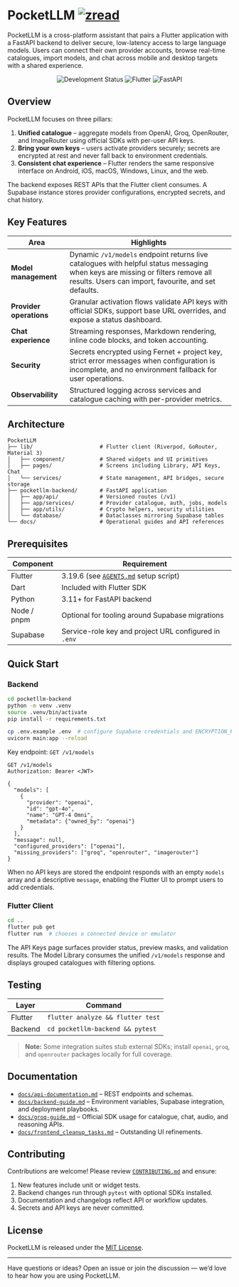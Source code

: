 # PocketLLM [![zread](https://img.shields.io/badge/Ask_Zread-_.svg?style=for-the-badge&color=00b0aa&labelColor=000000&logo=data%3Aimage%2Fsvg%2Bxml%3Bbase64%2CPHN2ZyB3aWR0aD0iMTYiIGhlaWdodD0iMTYiIHZpZXdCb3g9IjAgMCAxNiAxNiIgZmlsbD0ibm9uZSIgeG1sbnM9Imh0dHA6Ly93d3cudzMub3JnLzIwMDAvc3ZnIj4KPHBhdGggZD0iTTQuOTYxNTYgMS42MDAxSDIuMjQxNTZDMS44ODgxIDEuNjAwMSAxLjYwMTU2IDEuODg2NjQgMS42MDE1NiAyLjI0MDFWNC45NjAxQzEuNjAxNTYgNS4zMTM1NiAxLjg4ODEgNS42MDAxIDIuMjQxNTYgNS42MDAxSDQuOTYxNTZDNS4zMTUwMiA1LjYwMDEgNS42MDE1NiA1LjMxMzU2IDUuNjAxNTYgNC45NjAxVjIuMjQwMUM1LjYwMTU2IDEuODg2NjQgNS4zMTUwMiAxLjYwMDEgNC45NjE1NiAxLjYwMDFaIiBmaWxsPSIjZmZmIi8%2BCjxwYXRoIGQ9Ik00Ljk2MTU2IDEwLjM5OTlIMi4yNDE1NkMxLjg4ODEgMTAuMzk5OSAxLjYwMTU2IDEwLjY4NjQgMS42MDE1NiAxMS4wMzk5VjEzLjc1OTlDMS42MDE1NiAxNC4xMTM0IDEuODg4MSAxNC4zOTk5IDIuMjQxNTYgMTQuMzk5OUg0Ljk2MTU2QzUuMzE1MDIgMTQuMzk5OSA1LjYwMTU2IDE0LjExMzQgNS42MDE1NiAxMy43NTk5VjExLjAzOTlDNS42MDE1NiAxMC42ODY0IDUuMzE1MDIgMTAuMzk5OSA0Ljk2MTU2IDEwLjM5OTlaIiBmaWxsPSIjZmZmIi8%2BCjxwYXRoIGQ9Ik0xMy43NTg0IDEuNjAwMUgxMS4wMzg0QzEwLjY4NSAxLjYwMDEgMTAuMzk4NCAxLjg4NjY0IDEwLjM5ODQgMi4yNDAxVjQuOTYwMUMxMC4zOTg0IDUuMzEzNTYgMTAuNjg1IDUuNjAwMSAxMS4wMzg0IDUuNjAwMUgxMy43NTg0QzE0LjExMTkgNS42MDAxIDE0LjM5ODQgNS4zMTM1NiAxNC4zOTg0IDQuOTYwMVYyLjI0MDFDMTQuMzk4NCAxLjg4NjY0IDE0LjExMTkgMS42MDAxIDEzLjc1ODQgMS42MDAxWiIgZmlsbD0iI2ZmZiIvPgo8cGF0aCBkPSJNNCAxMkwxMiA0TDQgMTJaIiBmaWxsPSIjZmZmIi8%2BCjxwYXRoIGQ9Ik00IDEyTDEyIDQiIHN0cm9rZT0iI2ZmZiIgc3Ryb2tlLXdpZHRoPSIxLjUiIHN0cm9rZS1saW5lY2FwPSJyb3VuZCIvPgo8L3N2Zz4K&logoColor=ffffff)](https://zread.ai/PocketLLM/PocketLLM)

PocketLLM is a cross-platform assistant that pairs a Flutter application with a FastAPI backend to deliver secure, low-latency access to large language models. Users can connect their own provider accounts, browse real-time catalogues, import models, and chat across mobile and desktop targets with a shared experience.

<p align="center">
  <img src="https://img.shields.io/badge/Status-Active_Development-blue?style=for-the-badge" alt="Development Status" />
  <img src="https://img.shields.io/badge/Framework-Flutter-02569B?style=for-the-badge&logo=flutter" alt="Flutter" />
  <img src="https://img.shields.io/badge/Backend-FastAPI-109989?style=for-the-badge&logo=fastapi" alt="FastAPI" />
</p>

## Overview

PocketLLM focuses on three pillars:

1. **Unified catalogue** – aggregate models from OpenAI, Groq, OpenRouter, and ImageRouter using official SDKs with per-user API keys.
2. **Bring your own keys** – users activate providers securely; secrets are encrypted at rest and never fall back to environment credentials.
3. **Consistent chat experience** – Flutter renders the same responsive interface on Android, iOS, macOS, Windows, Linux, and the web.

The backend exposes REST APIs that the Flutter client consumes. A Supabase instance stores provider configurations, encrypted secrets, and chat history.

## Key Features

| Area | Highlights |
|------|------------|
| **Model management** | Dynamic `/v1/models` endpoint returns live catalogues with helpful status messaging when keys are missing or filters remove all results. Users can import, favourite, and set defaults. |
| **Provider operations** | Granular activation flows validate API keys with official SDKs, support base URL overrides, and expose a status dashboard. |
| **Chat experience** | Streaming responses, Markdown rendering, inline code blocks, and token accounting. |
| **Security** | Secrets encrypted using Fernet + project key, strict error messages when configuration is incomplete, and no environment fallback for user operations. |
| **Observability** | Structured logging across services and catalogue caching with per-provider metrics. |

## Architecture

```
PocketLLM
├── lib/                     # Flutter client (Riverpod, GoRouter, Material 3)
│   ├── component/           # Shared widgets and UI primitives
│   ├── pages/               # Screens including Library, API Keys, Chat
│   └── services/            # State management, API bridges, secure storage
├── pocketllm-backend/       # FastAPI application
│   ├── app/api/             # Versioned routes (/v1)
│   ├── app/services/        # Provider catalogue, auth, jobs, models
│   ├── app/utils/           # Crypto helpers, security utilities
│   └── database/            # Dataclasses mirroring Supabase tables
└── docs/                    # Operational guides and API references
```

## Prerequisites

| Component | Requirement |
|-----------|-------------|
| Flutter   | 3.19.6 (see [`AGENTS.md`](AGENTS.md) setup script) |
| Dart      | Included with Flutter SDK |
| Python    | 3.11+ for FastAPI backend |
| Node / pnpm | Optional for tooling around Supabase migrations |
| Supabase  | Service-role key and project URL configured in `.env` |

## Quick Start

### Backend

```bash
cd pocketllm-backend
python -m venv .venv
source .venv/bin/activate
pip install -r requirements.txt

cp .env.example .env  # configure Supabase credentials and ENCRYPTION_KEY
uvicorn main:app --reload
```

Key endpoint: `GET /v1/models`

```http
GET /v1/models
Authorization: Bearer <JWT>

{
  "models": [
    {
      "provider": "openai",
      "id": "gpt-4o",
      "name": "GPT-4 Omni",
      "metadata": {"owned_by": "openai"}
    }
  ],
  "message": null,
  "configured_providers": ["openai"],
  "missing_providers": ["groq", "openrouter", "imagerouter"]
}
```

When no API keys are stored the endpoint responds with an empty `models` array and a descriptive `message`, enabling the Flutter UI to prompt users to add credentials.

### Flutter Client

```bash
cd ..
flutter pub get
flutter run  # chooses a connected device or emulator
```

The API Keys page surfaces provider status, preview masks, and validation results. The Model Library consumes the unified `/v1/models` response and displays grouped catalogues with filtering options.

## Testing

| Layer | Command |
|-------|---------|
| Flutter | `flutter analyze && flutter test` |
| Backend | `cd pocketllm-backend && pytest` |

> **Note:** Some integration suites stub external SDKs; install `openai`, `groq`, and `openrouter` packages locally for full coverage.

## Documentation

- [`docs/api-documentation.md`](docs/api-documentation.md) – REST endpoints and schemas.
- [`docs/backend-guide.md`](docs/backend-guide.md) – Environment variables, Supabase integration, and deployment playbooks.
- [`docs/groq-guide.md`](docs/groq-guide.md) – Official SDK usage for catalogue, chat, audio, and reasoning APIs.
- [`docs/frontend_cleanup_tasks.md`](docs/frontend_cleanup_tasks.md) – Outstanding UI refinements.

## Contributing

Contributions are welcome! Please review [`CONTRIBUTING.md`](CONTRIBUTING.md) and ensure:

1. New features include unit or widget tests.
2. Backend changes run through `pytest` with optional SDKs installed.
3. Documentation and changelogs reflect API or workflow updates.
4. Secrets and API keys are never committed.

## License

PocketLLM is released under the [MIT License](LICENSE).

---

Have questions or ideas? Open an issue or join the discussion — we’d love to hear how you are using PocketLLM.
